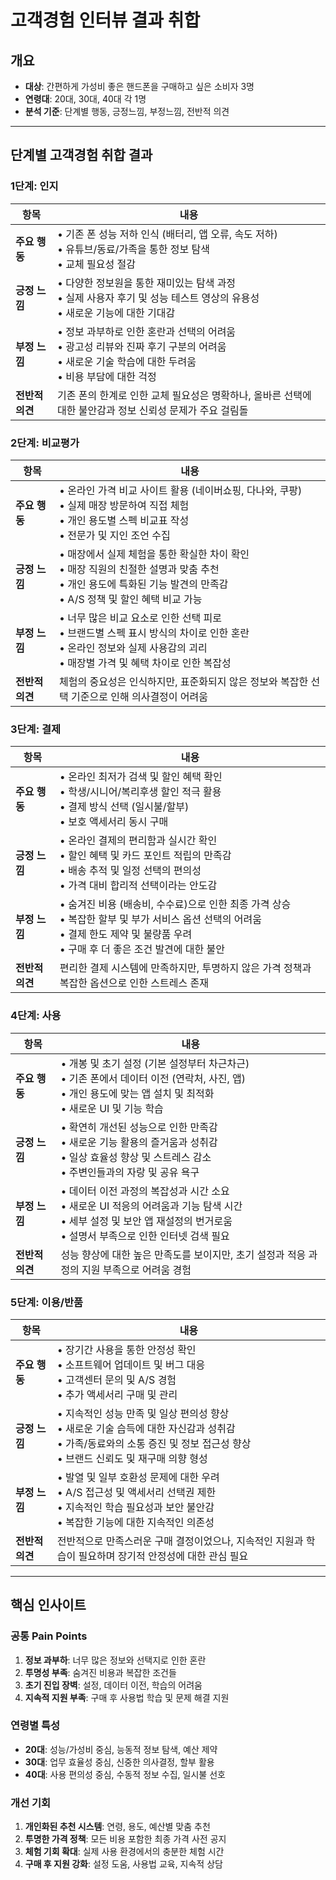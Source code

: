 # 고객경험 인터뷰 결과 취합

## 개요
- **대상**: 간편하게 가성비 좋은 핸드폰을 구매하고 싶은 소비자 3명
- **연령대**: 20대, 30대, 40대 각 1명
- **분석 기준**: 단계별 행동, 긍정느낌, 부정느낌, 전반적 의견

---

## 단계별 고객경험 취합 결과

### 1단계: 인지

| 항목 | 내용 |
|------|------|
| **주요 행동** | • 기존 폰 성능 저하 인식 (배터리, 앱 오류, 속도 저하)<br>• 유튜브/동료/가족을 통한 정보 탐색<br>• 교체 필요성 절감 |
| **긍정 느낌** | • 다양한 정보원을 통한 재미있는 탐색 과정<br>• 실제 사용자 후기 및 성능 테스트 영상의 유용성<br>• 새로운 기능에 대한 기대감 |
| **부정 느낌** | • 정보 과부하로 인한 혼란과 선택의 어려움<br>• 광고성 리뷰와 진짜 후기 구분의 어려움<br>• 새로운 기술 학습에 대한 두려움<br>• 비용 부담에 대한 걱정 |
| **전반적 의견** | 기존 폰의 한계로 인한 교체 필요성은 명확하나, 올바른 선택에 대한 불안감과 정보 신뢰성 문제가 주요 걸림돌 |

### 2단계: 비교평가

| 항목 | 내용 |
|------|------|
| **주요 행동** | • 온라인 가격 비교 사이트 활용 (네이버쇼핑, 다나와, 쿠팡)<br>• 실제 매장 방문하여 직접 체험<br>• 개인 용도별 스펙 비교표 작성<br>• 전문가 및 지인 조언 수집 |
| **긍정 느낌** | • 매장에서 실제 체험을 통한 확실한 차이 확인<br>• 매장 직원의 친절한 설명과 맞춤 추천<br>• 개인 용도에 특화된 기능 발견의 만족감<br>• A/S 정책 및 할인 혜택 비교 가능 |
| **부정 느낌** | • 너무 많은 비교 요소로 인한 선택 피로<br>• 브랜드별 스펙 표시 방식의 차이로 인한 혼란<br>• 온라인 정보와 실제 사용감의 괴리<br>• 매장별 가격 및 혜택 차이로 인한 복잡성 |
| **전반적 의견** | 체험의 중요성은 인식하지만, 표준화되지 않은 정보와 복잡한 선택 기준으로 인해 의사결정이 어려움 |

### 3단계: 결제

| 항목 | 내용 |
|------|------|
| **주요 행동** | • 온라인 최저가 검색 및 할인 혜택 확인<br>• 학생/시니어/복리후생 할인 적극 활용<br>• 결제 방식 선택 (일시불/할부)<br>• 보호 액세서리 동시 구매 |
| **긍정 느낌** | • 온라인 결제의 편리함과 실시간 확인<br>• 할인 혜택 및 카드 포인트 적립의 만족감<br>• 배송 추적 및 일정 선택의 편의성<br>• 가격 대비 합리적 선택이라는 안도감 |
| **부정 느낌** | • 숨겨진 비용 (배송비, 수수료)으로 인한 최종 가격 상승<br>• 복잡한 할부 및 부가 서비스 옵션 선택의 어려움<br>• 결제 한도 제약 및 불량품 우려<br>• 구매 후 더 좋은 조건 발견에 대한 불안 |
| **전반적 의견** | 편리한 결제 시스템에 만족하지만, 투명하지 않은 가격 정책과 복잡한 옵션으로 인한 스트레스 존재 |

### 4단계: 사용

| 항목 | 내용 |
|------|------|
| **주요 행동** | • 개봉 및 초기 설정 (기본 설정부터 차근차근)<br>• 기존 폰에서 데이터 이전 (연락처, 사진, 앱)<br>• 개인 용도에 맞는 앱 설치 및 최적화<br>• 새로운 UI 및 기능 학습 |
| **긍정 느낌** | • 확연히 개선된 성능으로 인한 만족감<br>• 새로운 기능 활용의 즐거움과 성취감<br>• 일상 효율성 향상 및 스트레스 감소<br>• 주변인들과의 자랑 및 공유 욕구 |
| **부정 느낌** | • 데이터 이전 과정의 복잡성과 시간 소요<br>• 새로운 UI 적응의 어려움과 기능 탐색 시간<br>• 세부 설정 및 보안 앱 재설정의 번거로움<br>• 설명서 부족으로 인한 인터넷 검색 필요 |
| **전반적 의견** | 성능 향상에 대한 높은 만족도를 보이지만, 초기 설정과 적응 과정의 지원 부족으로 어려움 경험 |

### 5단계: 이용/반품

| 항목 | 내용 |
|------|------|
| **주요 행동** | • 장기간 사용을 통한 안정성 확인<br>• 소프트웨어 업데이트 및 버그 대응<br>• 고객센터 문의 및 A/S 경험<br>• 추가 액세서리 구매 및 관리 |
| **긍정 느낌** | • 지속적인 성능 만족 및 일상 편의성 향상<br>• 새로운 기술 습득에 대한 자신감과 성취감<br>• 가족/동료와의 소통 증진 및 정보 접근성 향상<br>• 브랜드 신뢰도 및 재구매 의향 형성 |
| **부정 느낌** | • 발열 및 일부 호환성 문제에 대한 우려<br>• A/S 접근성 및 액세서리 선택권 제한<br>• 지속적인 학습 필요성과 보안 불안감<br>• 복잡한 기능에 대한 지속적인 의존성 |
| **전반적 의견** | 전반적으로 만족스러운 구매 결정이었으나, 지속적인 지원과 학습이 필요하며 장기적 안정성에 대한 관심 필요 |

---

## 핵심 인사이트

### 공통 Pain Points
1. **정보 과부하**: 너무 많은 정보와 선택지로 인한 혼란
2. **투명성 부족**: 숨겨진 비용과 복잡한 조건들
3. **초기 진입 장벽**: 설정, 데이터 이전, 학습의 어려움
4. **지속적 지원 부족**: 구매 후 사용법 학습 및 문제 해결 지원

### 연령별 특성
- **20대**: 성능/가성비 중심, 능동적 정보 탐색, 예산 제약
- **30대**: 업무 효율성 중심, 신중한 의사결정, 할부 활용
- **40대**: 사용 편의성 중심, 수동적 정보 수집, 일시불 선호

### 개선 기회
1. **개인화된 추천 시스템**: 연령, 용도, 예산별 맞춤 추천
2. **투명한 가격 정책**: 모든 비용 포함한 최종 가격 사전 공지
3. **체험 기회 확대**: 실제 사용 환경에서의 충분한 체험 시간
4. **구매 후 지원 강화**: 설정 도움, 사용법 교육, 지속적 상담